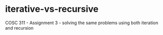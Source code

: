 # iterative-vs-recursive
COSC 311 - Assignment 3 - solving the same problems using both iteration and recursion
